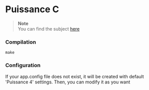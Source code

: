 # Puissance C
> **Note** <br>
> You can find the subject [here](https://nospy.notion.site/Puissance-C-c28132dc424d44f1ba1a8c102075dc94)

### Compilation
```
make
```

### Configuration

If your app.config file does not exist, it will be created with default 'Puissance 4' settings.
Then, you can modify it as you want
